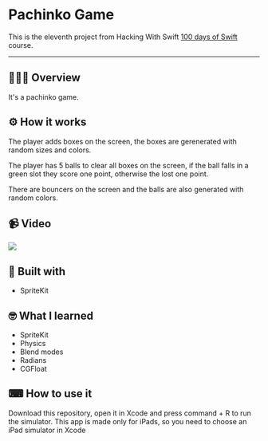 <h1>Pachinko Game</h1>

This is the eleventh project from Hacking With Swift [100 days of Swift](https://www.hackingwithswift.com/100) course.

---

## 💁🏽‍♂️ Overview

It's a pachinko game.

## ⚙️ How it works

The player adds boxes on the screen, the boxes are gerenerated with random
sizes and colors.

The player has 5 balls to clear all boxes on the screen, if the ball falls
in a green slot they score one point, otherwise the lost one point.

There are bouncers on the screen and the balls are also generated with
random colors.

## 📹 Video

![](https://media.giphy.com/media/7Rk3sf2pQmMvl7ECn2/giphy.gif)

## 🔨 Built with

- SpriteKit

## 🤓 What I learned

- SpriteKit
- Physics
- Blend modes
- Radians
- CGFloat

## ⌨ How to use it

Download this repository, open it in Xcode and press command + R 
to run the simulator. This app is made only for iPads, so you need
to choose an iPad simulator in Xcode
